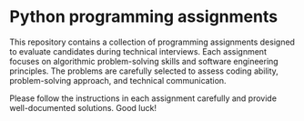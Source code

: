 # Python programming assignments

This repository contains a collection of programming assignments designed to evaluate candidates during technical interviews. Each assignment focuses on algorithmic problem-solving skills and software engineering principles. The problems are carefully selected to assess coding ability, problem-solving approach, and technical communication.

Please follow the instructions in each assignment carefully and provide well-documented solutions. Good luck!

